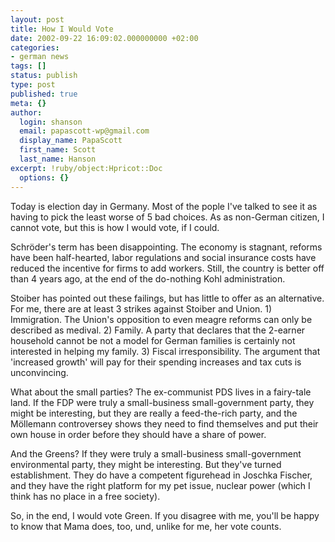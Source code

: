 ```yaml
---
layout: post
title: How I Would Vote
date: 2002-09-22 16:09:02.000000000 +02:00
categories:
- german news
tags: []
status: publish
type: post
published: true
meta: {}
author:
  login: shanson
  email: papascott-wp@gmail.com
  display_name: PapaScott
  first_name: Scott
  last_name: Hanson
excerpt: !ruby/object:Hpricot::Doc
  options: {}
---
```

<p>Today is election day in Germany. Most of the pople I've talked to see it as having to pick the least worse of 5 bad choices. As as non-German citizen, I cannot vote, but this is how I would vote, if I could.  </p>
<p>Schröder's term has been disappointing. The economy is stagnant, reforms have been half-hearted, labor regulations and social insurance costs have reduced the incentive for firms to add workers. Still, the country is better off than 4 years ago, at the end of the do-nothing Kohl administration.</p>
<p>Stoiber has pointed out these failings, but has little to offer as an alternative. For me, there are at least 3 strikes against Stoiber and Union. 1) Immigration. The Union's opposition to even meagre reforms can only be described as medival. 2) Family. A party that declares that the 2-earner household cannot be not a model for German families is certainly not interested in helping my family. 3) Fiscal irresponsibility. The argument that 'increased growth' will pay for their spending increases and tax cuts is unconvincing.</p>
<p>What about the small parties? The ex-communist PDS lives in a fairy-tale land. If the FDP were truly a small-business small-government party, they might be interesting, but they are really a feed-the-rich party, and the Möllemann controversey shows they need to find themselves and put their own house in order before they should have a share of power.</p>
<p>And the Greens? If they were truly a small-business small-government environmental party, they might be interesting. But they've turned establishment. They do have a competent figurehead in Joschka Fischer, and they have the right platform for my pet issue, nuclear power (which I think has no place in a free society). </p>
<p>So, in the end, I would vote Green. If you disagree with me, you'll be happy to know that Mama does, too, und, unlike for me, her vote counts.</p>
